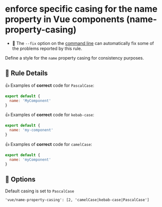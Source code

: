 # enforce specific casing for the name property in Vue components (name-property-casing)

- :wrench: The `--fix` option on the [command line](http://eslint.org/docs/user-guide/command-line-interface#fix) can automatically fix some of the problems reported by this rule.

Define a style for the `name` property casing for consistency purposes.

## :book: Rule Details

:+1: Examples of **correct** code for `PascalCase`:

```js
export default {
  name: 'MyComponent'
}
```

:+1: Examples of **correct** code for `kebab-case`:

```js
export default {
  name: 'my-component'
}
```

:+1: Examples of **correct** code for `camelCase`:

```js
export default {
  name: 'myComponent'
}
```

## :wrench: Options

Default casing is set to `PascalCase`

```
'vue/name-property-casing': [2, 'camelCase|kebab-case|PascalCase']
```
